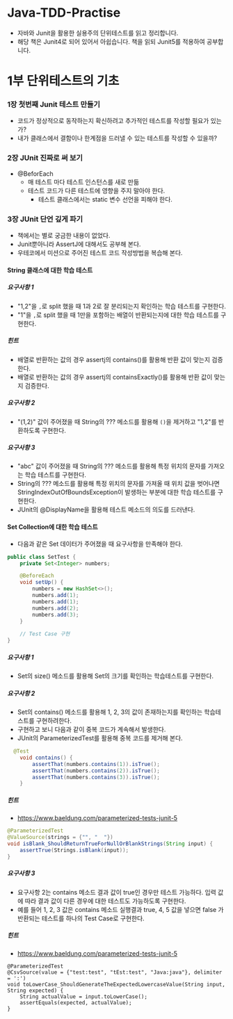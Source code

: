 # Java-TDD-Practise

- 자바와 Junit을 활용한 실용주의 단위테스트를 읽고 정리합니다.
- 해당 책은 Junit4로 되어 있어서 아쉽습니다. 책을 읽되 Junit5를 적용하여 공부합니다.

# 1부 단위테스트의 기초

### 1장 첫번째 Junit 테스트 만들기

- 코드가 정상적으로 동작하는지 확신하려고 추가적인 테스트를 작성할 필요가 있는가?
- 내가 클래스에서 결함이나 한계점을 드러낼 수 있는 테스트를 작성할 수 있을까?



### 2장 JUnit 진짜로 써 보기

- @BeforEach
  - 매 테스트 마다 테스트 인스턴스를 새로 만듦
  - 테스트 코드가 다른 테스트에 영향을 주지 말아야 한다.
    - 테스트 클래스에서는 static 변수 선언을 피해야 한다.

### 3장 JUnit 단언 깊게 파기

- 책에서는 별로 궁금한 내용이 없었다. 
- Junit뿐아니라 AssertJ에 대해서도 공부해 본다.
- 우테코에서 미션으로 주어진 테스트 코드 작성방법을 복습해 본다.

#### String 클래스에 대한 학습 테스트

##### 요구사항 1

- "1,2"을 `,`로 split 했을 때 1과 2로 잘 분리되는지 확인하는 학습 테스트를 구현한다.
- "1"을 `,`로 split 했을 때 1만을 포함하는 배열이 반환되는지에 대한 학습 테스트를 구현한다.

##### 힌트

- 배열로 반환하는 값의 경우 assertj의 contains()를 활용해 반환 값이 맞는지 검증한다.
- 배열로 반환하는 값의 경우 assertj의 containsExactly()를 활용해 반환 값이 맞는지 검증한다.

##### 요구사항 2

- "(1,2)" 값이 주어졌을 때 String의 ??? 메소드를 활용해 `()`을 제거하고 "1,2"를 반환하도록 구현한다.

##### 요구사항 3

- "abc" 값이 주어졌을 때 String의 ??? 메소드를 활용해 특정 위치의 문자를 가져오는 학습 테스트를 구현한다.
- String의 ??? 메소드를 활용해 특정 위치의 문자를 가져올 때 위치 값을 벗어나면 StringIndexOutOfBoundsException이 발생하는 부분에 대한 학습 테스트를 구현한다.
- JUnit의 @DisplayName을 활용해 테스트 메소드의 의도를 드러낸다.

#### Set Collection에 대한 학습 테스트

- 다음과 같은 Set 데이터가 주어졌을 때 요구사항을 만족해야 한다.

```java
public class SetTest {
    private Set<Integer> numbers;

    @BeforeEach
    void setUp() {
        numbers = new HashSet<>();
        numbers.add(1);
        numbers.add(1);
        numbers.add(2);
        numbers.add(3);
    }
    
    // Test Case 구현
}
```



##### 요구사항 1

- Set의 size() 메소드를 활용해 Set의 크기를 확인하는 학습테스트를 구현한다.

##### 요구사항 2

- Set의 contains() 메소드를 활용해 1, 2, 3의 값이 존재하는지를 확인하는 학습테스트를 구현하려한다.
- 구현하고 보니 다음과 같이 중복 코드가 계속해서 발생한다.
- JUnit의 ParameterizedTest를 활용해 중복 코드를 제거해 본다.

```java
  @Test
    void contains() {
        assertThat(numbers.contains(1)).isTrue();
        assertThat(numbers.contains(2)).isTrue();
        assertThat(numbers.contains(3)).isTrue();
    }
```



##### 힌트

- https://www.baeldung.com/parameterized-tests-junit-5

```java
@ParameterizedTest
@ValueSource(strings = {"", "  "})
void isBlank_ShouldReturnTrueForNullOrBlankStrings(String input) {
    assertTrue(Strings.isBlank(input));
}
```



##### 요구사항 3

- 요구사항 2는 contains 메소드 결과 값이 true인 경우만 테스트 가능하다. 입력 값에 따라 결과 값이 다른 경우에 대한 테스트도 가능하도록 구현한다.
- 예를 들어 1, 2, 3 값은 contains 메소드 실행결과 true, 4, 5 값을 넣으면 false 가 반환되는 테스트를 하나의 Test Case로 구현한다.

##### 힌트

- https://www.baeldung.com/parameterized-tests-junit-5

```
@ParameterizedTest
@CsvSource(value = {"test:test", "tEst:test", "Java:java"}, delimiter = ':')
void toLowerCase_ShouldGenerateTheExpectedLowercaseValue(String input, String expected) {
    String actualValue = input.toLowerCase();
    assertEquals(expected, actualValue);
}
```














